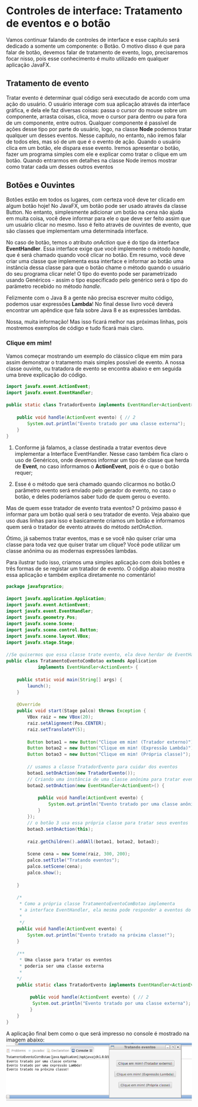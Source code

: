 # Controles de interface: Tratamento de eventos e o botão

Vamos continuar falando de controles de interface e esse capítulo será dedicado a somente um componente: o Botão. O motivo disso é que para falar de botão, devemos falar de tratamento de evento, logo, precisaremos focar nisso, pois esse conhecimento é muito utilizado em qualquer aplicação JavaFX.

## Tratamento de evento

Tratar evento é determinar qual código será executado de acordo com uma ação do usuário. O usuário interage com sua aplicação através da interface gráfica, e dela ele faz diversas coisas: passa o cursor do mouse sobre um componente, arrasta coisas, clica, move o cursor para dentro ou para fora de um componente, entre outros. Qualquer componente é passível de ações desse tipo por parte do usuário, logo, na classe **Node** podemos tratar qualquer um desses eventos. Nesse capítulo, no entanto, não iremos falar de todos eles, mas só de um que é o evento de ação. Quando o usuário clica em um botão, ele dispara esse evento. Iremos apresentar o botão, fazer um programa simples com ele e explicar como tratar o clique em um botão. Quando entrarmos em detalhes na classe Node iremos mostrar como tratar cada um desses outros eventos

## Botões e Ouvintes

Botões estão em todos os lugares, com certeza você deve ter clicado em algum botão hoje! No JavaFX, um botão pode ser usado através da classe Button. No entanto, simplesmente adicionar um botão na cena não ajuda em muita coisa, você deve informar para ele o que deve ser feito assim que um usuário clicar no mesmo. Isso é feito através de ouvintes de evento, que são classes que implementam uma determinada interface.

No caso de botão, temos o atributo *onAction* que é do tipo da interface **EventHandler**. Essa interface exige que você implemente o método *handle*, que é será chamado quando você clicar no botão. Em resumo, você deve criar uma classe que implementa essa interface e informar ao botão uma instância dessa classe para que o botão chame o método quando o usuário do seu programa clicar nele! O tipo do evento pode ser parametrizado usando Genéricos - assim o tipo especificado pelo genérico será o tipo do parämetro recebido no método *handle*.

Felizmente com o Java 8 a gente não precisa escrever muito código, podemos usar expressões **Lambda**! No final desse livro você deverá encontrar um apêndice que fala sobre Java 8 e as expressões lambdas.

Nossa, muita informação! Mas isso ficará melhor nas próximas linhas, pois mostremos exemplos de código e tudo ficará mais claro.

### Clique em mim!

Vamos começar mostrando um exemplo do clássico clique em mim para assim demonstrar o tratamento mais simples possível de evento. A nossa classe ouvinte, ou tratadora de evento se encontra abaixo e em seguida uma breve explicação do código.

```java
import javafx.event.ActionEvent;
import javafx.event.EventHandler;

public static class TratadorEvento implements EventHandler<ActionEvent> { // 1

	public void handle(ActionEvent evento) { // 2
		System.out.println("Evento tratado por uma classe externa");
	}
}
```

1. Conforme já falamos, a classe destinada a tratar eventos deve implementar a Interface EventHandler. Nesse caso também fica claro o uso de Genéricos, onde devemos informar um tipo de classe que herda de **Event**, no caso informamos o **ActionEvent**, pois é o que o botão requer;

2. Esse é o método que será chamado quando clicarmos no botão.O parâmetro evento será enviado pelo gerador do evento, no caso o botão, e deles poderíamos saber tudo de quem gerou o evento.

Mas de quem esse tratador de evento trata eventos? O próximo passo é informar para um botão qual será o seu tratador de evento. Veja abaixo que uso duas linhas para isso e basicamente criamos um botão e informamos quem será o tratador de evento através do método *setOnAction*.

Ótimo, já sabemos tratar eventos, mas e se você não quiser criar uma classe para toda vez que quiser tratar um clique? Você pode utilizar um classe anônima ou as modernas expressões lambdas.

Para ilustrar tudo isso, criamos uma simples aplicação com dois botões e três formas de se registar um tratador de evento. O código abaixo mostra essa aplicação e também explica diretamente no comentário!


```java
package javafxpratico;

import javafx.application.Application;
import javafx.event.ActionEvent;
import javafx.event.EventHandler;
import javafx.geometry.Pos;
import javafx.scene.Scene;
import javafx.scene.control.Button;
import javafx.scene.layout.VBox;
import javafx.stage.Stage;

//Se quisermos que essa classe trate evento, ela deve herdar de EventHandler
public class TratamentoEventoComBotao extends Application 
			implements EventHandler<ActionEvent> {

	public static void main(String[] args) {
		launch();
	}

	@Override
	public void start(Stage palco) throws Exception {
		VBox raiz = new VBox(20);
		raiz.setAlignment(Pos.CENTER);
		raiz.setTranslateY(5);

		Button botao1 = new Button("Clique em mim! (Tratador externo)");
		Button botao2 = new Button("Clique em mim! (Expressão Lambda)");
		Button botao3 = new Button("Clique em mim! (Própria classe)");

		// usamos a classe TratadorEvento para cuidar dos eventos
		botao1.setOnAction(new TratadorEvento());
		// Criando uma instância de uma classe anônima para tratar evento
		botao2.setOnAction(new EventHandler<ActionEvent>() {

			public void handle(ActionEvent evento) {
				System.out.println("Evento tratado por uma classe anônima!");
			}
		});
		// o botão 3 usa essa própria classe para tratar seus eventos
		botao3.setOnAction(this);

		raiz.getChildren().addAll(botao1, botao2, botao3);

		Scene cena = new Scene(raiz, 300, 200);
		palco.setTitle("Tratando eventos");
		palco.setScene(cena);
		palco.show();

	}

	/* 
	 * Como a própria classe TratamentoEventoComBotao implementa 
	 * a interface EventHandler, ela mesma pode responder a eventos do botão
	 * 
	 */
	public void handle(ActionEvent evento) {
		System.out.println("Evento tratado na próxima classe!");
	}
	
    /**
	 * Uma classe para tratar os eventos 
	 * poderia ser uma classe externa
	 *
	*/
	public static class TratadorEvento implements EventHandler<ActionEvent> { // 1

		 public void handle(ActionEvent evento) { // 2
		  System.out.println("Evento tratado por uma classe externa");
		 }
	}
}
```

A aplicação final bem como o que será impresso no console é mostrado na imagem abaixo:
![](../imagens/telas/tratando_eventos.png)

